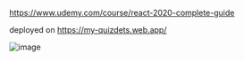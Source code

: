 https://www.udemy.com/course/react-2020-complete-guide 


deployed on https://my-quizdets.web.app/

![image](https://user-images.githubusercontent.com/15364865/174501069-ab89743e-3be5-476c-b51f-a7d6c8536de5.png)
